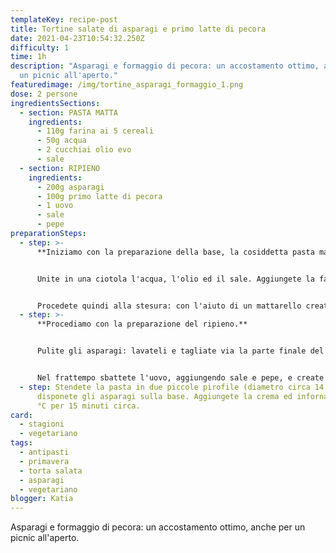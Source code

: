 ```yaml
---
templateKey: recipe-post
title: Tortine salate di asparagi e primo latte di pecora
date: 2021-04-23T10:54:32.250Z
difficulty: 1
time: 1h
description: "Asparagi e formaggio di pecora: un accostamento ottimo, anche per
  un picnic all'aperto."
featuredimage: /img/tortine_asparagi_formaggio_1.png
dose: 2 persone
ingredientsSections:
  - section: PASTA MATTA
    ingredients:
      - 110g farina ai 5 cereali
      - 50g acqua
      - 2 cucchiai olio evo
      - sale
  - section: RIPIENO
    ingredients:
      - 200g asparagi
      - 100g primo latte di pecora
      - 1 uovo
      - sale
      - pepe
preparationSteps:
  - step: >-
      **Iniziamo con la preparazione della base, la cosiddetta pasta matta.**


      Unite in una ciotola l'acqua, l'olio ed il sale. Aggiungete la farina ed amalgamate tutti gli ingredienti, con l'aiuto delle mani, fino ad ottenere un panetto liscio ed abbastanza morbido. Dividete l'impasto in due parti uguali e lasciatele riposare per circa 20 minuti, coprendole con un canovaccio.


      Procedete quindi alla stesura: con l'aiuto di un mattarello create due dischi del diametro di circa 18 cm.
  - step: >-
      **Procediamo con la preparazione del ripieno.**


      Pulite gli asparagi: lavateli e tagliate via la parte finale del gambo, più legnosa. Cuoceteli in abbondante acqua bollente per circa 10 minuti. Scolateli quando saranno morbidi ma ancora al dente.


      Nel frattempo sbattete l'uovo, aggiungendo sale e pepe, e create una "crema" incorporando il primo latte.
  - step: Stendete la pasta in due piccole pirofile (diametro circa 14 cm) e
      disponete gli asparagi sulla base. Aggiungete la crema ed infornate a 200
      °C per 15 minuti circa.
card:
  - stagioni
  - vegetariano
tags:
  - antipasti
  - primavera
  - torta salata
  - asparagi
  - vegetariano
blogger: Katia
---
```

Asparagi e formaggio di pecora: un accostamento ottimo, anche per un picnic all'aperto.